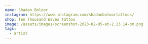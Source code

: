 ```yaml
---
name: Shadan Boloor
instagram: https://www.instagram.com/shadanboloortattoos/
shop: Ten Thousand Waves Tattoo
image: /assets/images/screenshot-2023-02-05-at-2.23.14-pm.png
tags:
  - artist
---
```

